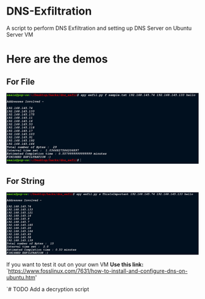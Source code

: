 # DNS-Exfiltration
A script to perform DNS Exfiltration and setting up DNS Server on Ubuntu Server VM

# Here are the demos
## For File
![File](https://github.com/saai-sudarsanan-d/DNS-Exfiltration/blob/main/imgs/file-exfil-demo.png)

## For String
![String](https://github.com/saai-sudarsanan-d/DNS-Exfiltration/blob/main/imgs/string-exfil-demo.png)

If you want to test it out on your own VM
**Use this link:** 
`https://www.fosslinux.com/7631/how-to-install-and-configure-dns-on-ubuntu.htm'

`# TODO
Add a decryption script
